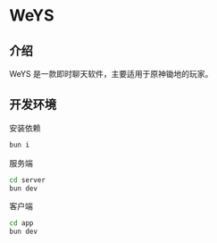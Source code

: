 # WeYS

## 介绍

WeYS 是一款即时聊天软件，主要适用于原神锄地的玩家。

## 开发环境

安装依赖
```bash
bun i
```
服务端
```bash
cd server
bun dev
```

客户端
```bash
cd app
bun dev
```